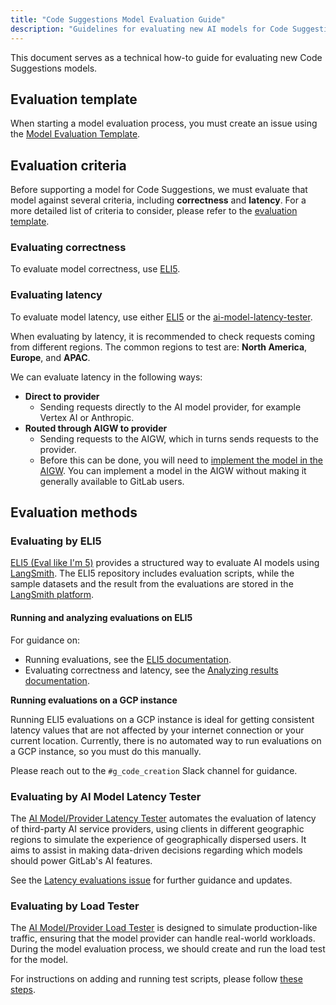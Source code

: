 ```yaml
---
title: "Code Suggestions Model Evaluation Guide"
description: "Guidelines for evaluating new AI models for Code Suggestions"
---
```


This document serves as a technical how-to guide for evaluating new Code Suggestions models.

## Evaluation template

When starting a model evaluation process, you must create an issue using the
[Model Evaluation Template](https://gitlab.com/gitlab-org/code-creation/code-suggestions-model-evaluation-hub/-/blob/main/.gitlab/issue_templates/model_evaluation_template.md).

## Evaluation criteria

Before supporting a model for Code Suggestions, we must evaluate that model against several criteria, including **correctness** and **latency**.
For a more detailed list of criteria to consider, please refer to the [evaluation template](#evaluation-template).

### Evaluating correctness

To evaluate model correctness, use [ELI5](#evaluating-by-eli5).

### Evaluating latency

To evaluate model latency, use either [ELI5](#evaluating-by-eli5)
or the [ai-model-latency-tester](#evaluating-by-ai-model-latency-tester).

When evaluating by latency, it is recommended to check requests coming from different regions.
The common regions to test are: **North America**, **Europe**, and **APAC**.

We can evaluate latency in the following ways:

- **Direct to provider**
  - Sending requests directly to the AI model provider, for example Vertex AI or Anthropic.
- **Routed through AIGW to provider**
  - Sending requests to the AIGW, which in turns sends requests to the provider.
  - Before this can be done, you will need to [implement the model in the AIGW](implementation_guidelines.md#ai-gateway).
    You can implement a model in the AIGW without making it generally available to GitLab users.

## Evaluation methods

### Evaluating by ELI5

[ELI5 (Eval like I'm 5)](https://gitlab.com/gitlab-org/modelops/ai-model-validation-and-research/ai-evaluation/prompt-library/-/tree/main/doc/eli5) provides a structured way to evaluate AI models using [LangSmith](https://docs.smith.langchain.com/).
The ELI5 repository includes evaluation scripts, while the sample datasets and the result from the evaluations are stored in the [LangSmith platform](https://smith.langchain.com/).

#### Running and analyzing evaluations on ELI5

For guidance on:

- Running evaluations, see the [ELI5 documentation](https://gitlab.com/gitlab-org/modelops/ai-model-validation-and-research/ai-evaluation/prompt-library/-/blob/main/doc/eli5/running_evaluation_locally/codesuggestions_evaluation.md).
- Evaluating correctness and latency, see the [Analyzing results documentation](https://gitlab.com/gitlab-org/modelops/ai-model-validation-and-research/ai-evaluation/prompt-library/-/blob/main/doc/eli5/running_evaluation_locally/codesuggestions_evaluation.md#analyzing-results).

**Running evaluations on a GCP instance**

Running ELI5 evaluations on a GCP instance is ideal for getting consistent latency values that are not affected by your internet connection or your current location.
Currently, there is no automated way to run evaluations on a GCP instance, so you must do this manually.

Please reach out to the `#g_code_creation` Slack channel for guidance.

### Evaluating by AI Model Latency Tester

The [AI Model/Provider Latency Tester](https://gitlab.com/gitlab-org/quality/ai-model-latency-tester)
automates the evaluation of latency of third-party AI service providers, using clients
in different geographic regions to simulate the experience of geographically dispersed users. It aims to assist in making
data-driven decisions regarding which models should power GitLab's AI features.

See the [Latency evaluations issue](https://gitlab.com/gitlab-org/quality/ai-model-latency-tester/-/issues/57)
for further guidance and updates.

### Evaluating by Load Tester

The [AI Model/Provider Load Tester](https://gitlab.com/gitlab-org/modelops/ai-model-validation-and-research/ai-evaluation/load-test) is designed to simulate production-like traffic, ensuring that the model provider can handle real-world workloads. During the model evaluation process, we should create and run the load test for the model.

For instructions on adding and running test scripts, please follow [these steps](https://gitlab.com/gitlab-org/modelops/ai-model-validation-and-research/ai-evaluation/load-test#add-load-test-for-new-models).
